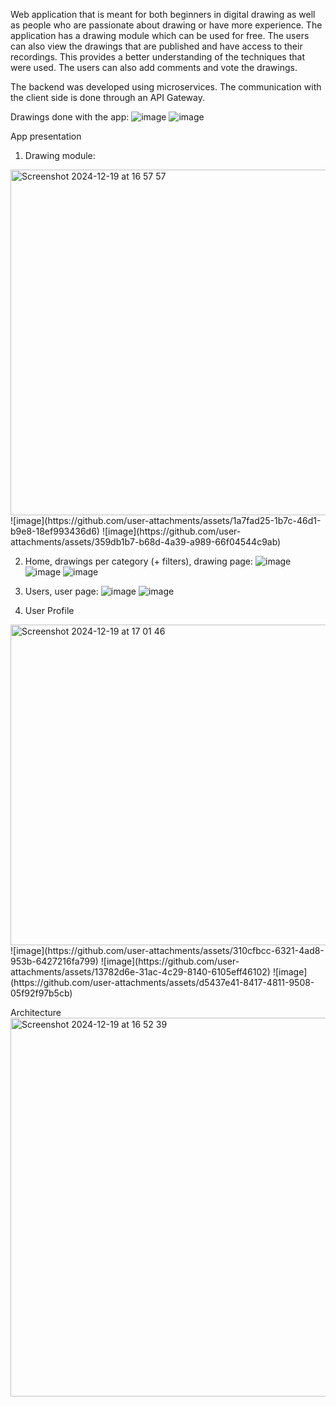 Web application that is meant for both beginners in digital drawing as well as people who are passionate about drawing or have more experience. 
The application has a drawing module which can be used for free. The users can also view the drawings that are published and have access to their recordings. This provides a better understanding of the techniques that were used. The users can also add comments and vote the drawings.

The backend was developed using microservices. The communication with the client side is done through an API Gateway.

Drawings done with the app:
![image](https://github.com/user-attachments/assets/1f8022ea-858e-4bcb-a8c1-4beccb35083b)
![image](https://github.com/user-attachments/assets/8dba1fb8-bcb2-48b3-824c-f4d5cd995cbf)

App presentation

1. Drawing module:
<img width="553" alt="Screenshot 2024-12-19 at 16 57 57" src="https://github.com/user-attachments/assets/3640d088-5205-4948-a409-b95fcce27a89" />
![image](https://github.com/user-attachments/assets/1a7fad25-1b7c-46d1-b9e8-18ef993436d6)
![image](https://github.com/user-attachments/assets/359db1b7-b68d-4a39-a989-66f04544c9ab)

2. Home, drawings per category (+ filters), drawing page:
![image](https://github.com/user-attachments/assets/f71153ac-f2d7-42ef-9bd7-6c6e95f84d4a)
![image](https://github.com/user-attachments/assets/db497455-36ef-48bf-a49e-d1ce461cb6cf)
![image](https://github.com/user-attachments/assets/308711b7-f3dc-4376-a455-801236cc74ad)

3. Users, user page:
![image](https://github.com/user-attachments/assets/cfd45e6e-7202-4a58-8077-66854438262d)
![image](https://github.com/user-attachments/assets/ebae69f4-6647-4155-b46b-a87f2def5ce4)


4. User Profile
<img width="513" alt="Screenshot 2024-12-19 at 17 01 46" src="https://github.com/user-attachments/assets/5695a6ce-6743-4bb7-b0b1-b1476042962b" />
![image](https://github.com/user-attachments/assets/310cfbcc-6321-4ad8-953b-6427216fa799)
![image](https://github.com/user-attachments/assets/13782d6e-31ac-4c29-8140-6105eff46102)
![image](https://github.com/user-attachments/assets/d5437e41-8417-4811-9508-05f92f97b5cb)


Architecture
<img width="606" alt="Screenshot 2024-12-19 at 16 52 39" src="https://github.com/user-attachments/assets/5ae04a2d-30da-4374-ba71-dacfaed14b53" />
